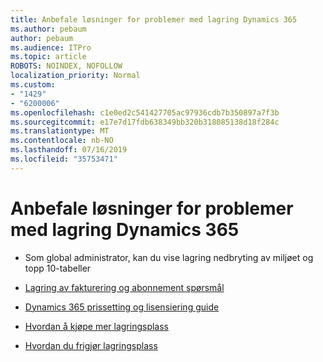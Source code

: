 ```yaml
---
title: Anbefale løsninger for problemer med lagring Dynamics 365
ms.author: pebaum
author: pebaum
ms.audience: ITPro
ms.topic: article
ROBOTS: NOINDEX, NOFOLLOW
localization_priority: Normal
ms.custom:
- "1429"
- "6200006"
ms.openlocfilehash: c1e0ed2c541427705ac97936cdb7b350897a7f3b
ms.sourcegitcommit: e17e7d17fdb638349bb320b318085138d18f284c
ms.translationtype: MT
ms.contentlocale: nb-NO
ms.lasthandoff: 07/16/2019
ms.locfileid: "35753471"
---
```

# <a name="recommend-solutions-for-dynamics-365-storage-issues"></a>Anbefale løsninger for problemer med lagring Dynamics 365

* Som global administrator, kan du vise lagring nedbryting av miljøet og topp 10-tabeller

* [Lagring av fakturering og abonnement spørsmål](https://docs.microsoft.com/dynamics365/customer-engagement/admin/contact-information-microsoft-dynamics-365-online-billing-support)

* [Dynamics 365 prissetting og lisensiering guide](https://dynamics.microsoft.com/pricing/)

* [Hvordan å kjøpe mer lagringsplass](https://docs.microsoft.com/en-us/dynamics365/customer-engagement/admin/manage-storage#add-storage-to-dynamics-365-online)

* [Hvordan du frigjør lagringsplass](https://docs.microsoft.com/dynamics365/customer-engagement/admin/free-storage-space)
